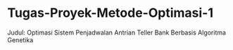 # Tugas-Proyek-Metode-Optimasi-1
Judul: Optimasi Sistem Penjadwalan Antrian Teller Bank Berbasis Algoritma Genetika
